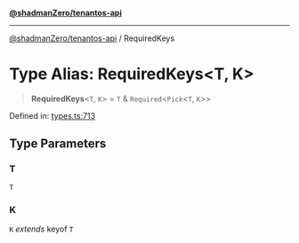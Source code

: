 [**@shadmanZero/tenantos-api**](../README.md)

***

[@shadmanZero/tenantos-api](../globals.md) / RequiredKeys

# Type Alias: RequiredKeys\<T, K\>

> **RequiredKeys**\<`T`, `K`\> = `T` & `Required`\<`Pick`\<`T`, `K`\>\>

Defined in: [types.ts:713](https://github.com/shadmanZero/tenantos-api/blob/a3061c31c45f4aa1cfaa0e889df3cea522a254ad/src/types.ts#L713)

## Type Parameters

### T

`T`

### K

`K` *extends* keyof `T`
